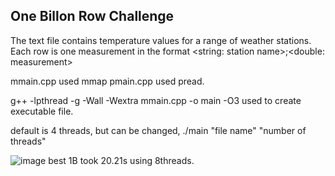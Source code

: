 ## One Billon Row Challenge
The text file contains temperature values for a range of weather stations. Each row is one measurement in the format <string: station name>;<double: measurement>

mmain.cpp used mmap
pmain.cpp used pread.

g++ -lpthread -g -Wall -Wextra mmain.cpp -o main -O3 used to create executable file.

default is 4 threads, but can be changed, ./main "file name" "number of threads"

![image](https://github.com/bu-cs447-2024-1s/one-billion-row-challenge-sirunde/assets/68354747/448bc580-becf-4dbf-900a-bd76ce34dc9a)
best 1B took 20.21s using 8threads.
